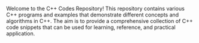 Welcome to the C++ Codes Repository! This repository contains various C++ programs and examples that demonstrate different concepts and algorithms in C++. The aim is to provide a comprehensive collection of C++ code snippets that can be used for learning, reference, and practical application.

